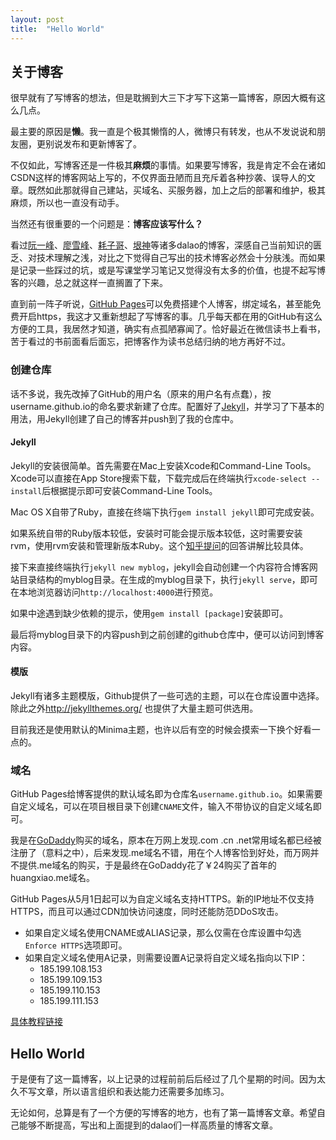 ```yaml
---
layout: post
title:  "Hello World"
---
```


## 关于博客 ##

很早就有了写博客的想法，但是耽搁到大三下才写下这第一篇博客，原因大概有这么几点。

最主要的原因是**懒**。我一直是个极其懒惰的人，微博只有转发，也从不发说说和朋友圈，更别说发布和更新博客了。

不仅如此，写博客还是一件极其**麻烦**的事情。如果要写博客，我是肯定不会在诸如CSDN这样的博客网站上写的，不仅界面丑陋而且充斥着各种抄袭、误导人的文章。既然如此那就得自己建站，买域名、买服务器，加上之后的部署和维护，极其麻烦，所以也一直没有动手。

当然还有很重要的一个问题是：**博客应该写什么？**

看过[阮一峰][ruanyifeng]、[廖雪峰][liaoxuefeng]、[耗子哥][coolshell]、[垠神][wangying]等诸多dalao的博客，深感自己当前知识的匮乏、对技术理解之浅，对比之下觉得自己写出的技术博客必然会十分肤浅。而如果是记录一些踩过的坑，或是写课堂学习笔记又觉得没有太多的价值，也提不起写博客的兴趣，总之就这样一直搁置了下来。

[ruanyifeng]:	http://www.ruanyifeng.com/
[liaoxuefeng]:	https://www.liaoxuefeng.com/
[coolshell]:	https://coolshell.cn/
[wangying]:		http://www.yinwang.org/

直到前一阵子听说，[GitHub Pages](https://pages.github.com/)可以免费搭建个人博客，绑定域名，甚至能免费开启https，我这才又重新想起了写博客的事。几乎每天都在用的GitHub有这么方便的工具，我居然才知道，确实有点孤陋寡闻了。恰好最近在微信读书上看书，苦于看过的书前面看后面忘，把博客作为读书总结归纳的地方再好不过。

### 创建仓库 ###

话不多说，我先改掉了GitHub的用户名（原来的用户名有点蠢），按username.github.io的命名要求新建了仓库。配置好了[Jekyll](https://www.jekyll.com.cn/)，并学习了下基本的用法，用Jekyll创建了自己的博客并push到了我的仓库中。

#### Jekyll ####

Jekyll的安装很简单。首先需要在Mac上安装Xcode和Command-Line Tools。Xcode可以直接在App Store搜索下载，下载完成后在终端执行`xcode-select --install`后根据提示即可安装Command-Line Tools。

Mac OS X自带了Ruby，直接在终端下执行`gem install jekyll`即可完成安装。

如果系统自带的Ruby版本较低，安装时可能会提示版本较低，这时需要安装rvm，使用rvm安装和管理新版本Ruby。这个[知乎提问](https://www.zhihu.com/question/66800711)的回答讲解比较具体。

接下来直接终端执行`jekyll new myblog`，jekyll会自动创建一个内容符合博客网站目录结构的myblog目录。在生成的myblog目录下，执行`jekyll serve`，即可在本地浏览器访问`http://localhost:4000`进行预览。

如果中途遇到缺少依赖的提示，使用`gem install [package]`安装即可。

最后将myblog目录下的内容push到之前创建的github仓库中，便可以访问到博客内容。

#### 模版 ####

Jekyll有诸多主题模版，Github提供了一些可选的主题，可以在仓库设置中选择。除此之外<http://jekyllthemes.org/> 也提供了大量主题可供选用。

目前我还是使用默认的Minima主题，也许以后有空的时候会摸索一下换个好看一点的。

### 域名 ###

GitHub Pages给博客提供的默认域名即为仓库名`username.github.io`。如果需要自定义域名，可以在项目根目录下创建`CNAME`文件，输入不带协议的自定义域名即可。

我是在[GoDaddy](https://sg.godaddy.com/zh)购买的域名，原本在万网上发现.com .cn .net常用域名都已经被注册了（意料之中），后来发现.me域名不错，用在个人博客恰到好处，而万网并不提供.me域名的购买，于是最终在GoDaddy花了￥24购买了首年的huangxiao.me域名。

GitHub Pages从5月1日起可以为自定义域名支持HTTPS。新的IP地址不仅支持HTTPS，而且可以通过CDN加快访问速度，同时还能防范DDoS攻击。

- 如果自定义域名使用CNAME或ALIAS记录，那么仅需在仓库设置中勾选`Enforce HTTPS`选项即可。
- 如果自定义域名使用A记录，则需要设置A记录将自定义域名指向以下IP：
	- 185.199.108.153
	- 185.199.109.153
	- 185.199.110.153
	- 185.199.111.153

[具体教程链接](https://help.github.com/articles/setting-up-an-apex-domain/)

## Hello World ##

于是便有了这一篇博客，以上记录的过程前前后后经过了几个星期的时间。因为太久不写文章，所以语言组织和表达能力还需要多加练习。

无论如何，总算是有了一个方便的写博客的地方，也有了第一篇博客文章。希望自己能够不断提高，写出和上面提到的dalao们一样高质量的博客文章。
